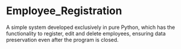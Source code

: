 # Employee_Registration
 A simple system developed exclusively in pure Python, which has the functionality to register, edit and delete employees, ensuring data preservation even after the program is closed.
